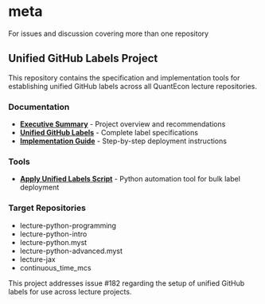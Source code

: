 # meta
For issues and discussion covering more than one repository

## Unified GitHub Labels Project

This repository contains the specification and implementation tools for establishing unified GitHub labels across all QuantEcon lecture repositories.

### Documentation

- **[Executive Summary](executive-summary.md)** - Project overview and recommendations
- **[Unified GitHub Labels](unified-github-labels.md)** - Complete label specifications
- **[Implementation Guide](label-implementation-guide.md)** - Step-by-step deployment instructions

### Tools

- **[Apply Unified Labels Script](scripts/apply-unified-labels.py)** - Python automation tool for bulk label deployment

### Target Repositories

- lecture-python-programming
- lecture-python-intro
- lecture-python.myst
- lecture-python-advanced.myst
- lecture-jax
- continuous_time_mcs

This project addresses issue #182 regarding the setup of unified GitHub labels for use across lecture projects.
